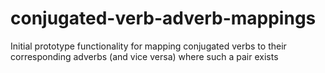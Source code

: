 # conjugated-verb-adverb-mappings

Initial prototype functionality for mapping conjugated verbs to their corresponding adverbs (and vice versa) where such a pair exists